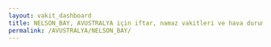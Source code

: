 ```yaml
---
layout: vakit_dashboard
title: NELSON_BAY, AVUSTRALYA için iftar, namaz vakitleri ve hava durumu - ilçe/eyalet seç
permalink: /AVUSTRALYA/NELSON_BAY/
---
```


<script type="text/javascript">
  var GLOBAL_COUNTRY = 'AVUSTRALYA';
  var GLOBAL_CITY = 'NELSON_BAY';
  var GLOBAL_STATE = '';
  var lat = 72;
  var lon = 21;
</script>
